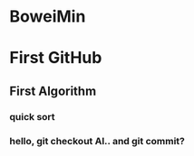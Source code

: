 # BoweiMin  
First GitHub
========
First Algorithm
------
### quick sort
### hello, git checkout Al.. and git commit? 